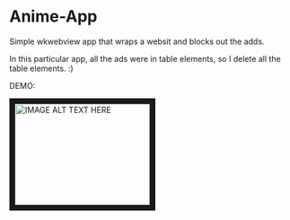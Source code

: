 # Anime-App
 Simple wkwebview app that wraps a websit and blocks out the adds. 
 
 In this particular app, all the ads were in table elements, so I delete all the table elements. :) 
 
DEMO: 

<a href="https://www.youtube.com/watch?v=5JqdJYJIhlU&feature=youtu.be
" target="_blank"><img src="http://img.youtube.com/vi/5JqdJYJIhlU/0.jpg" 
alt="IMAGE ALT TEXT HERE" width="240" height="180" border="10" /></a>
